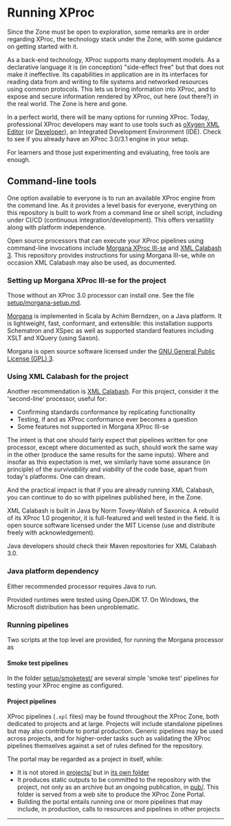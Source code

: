 # Running XProc

Since the Zone must be open to exploration, some remarks are in order regarding XProc, the technology stack under the Zone, with some guidance on getting started with it.

As a back-end technology, XProc supports many deployment models. As a declarative language it is (in conception) "side-effect free" but that does not make it ineffective. Its capabilities in application are in its interfaces for reading data from and writing to file systems and networked resources using common protocols. This lets us bring information into XProc, and to expose and secure information rendered by XProc, out here (out there?) in the real world. The Zone is here and gone.

In a perfect world, there will be many options for running XProc. Today, professional XProc developers may want to use tools such as [oXygen XML Editor](https://www.oxygenxml.com/) (or [Developer](https://www.oxygenxml.com/xml_developer.html)), an Integrated Development Environment (IDE). Check to see if you already have an XProc 3.0/3.1 engine in your setup.

For learners and those just experimenting and evaluating, free tools are enough.

## Command-line tools

One option available to everyone is to run an available XProc engine from the command line. As it provides a level basis for everyone, everything on this repository is built to work from a command line or shell script, including under CI/CD (continuous integration/development). This offers versatility along with platform independence.

Open source processors that can execute your XProc pipelines using command-line invocations include [Morgana XProc III-se][morgana] and [XML Calabash 3][xmlcalabash3]. This repository provides instructions for using Morgana III-se, while on occasion XML Calabash may also be used, as documented.

### Setting up Morgana XProc III-se for the project

Those without an XProc 3.0 processor can install one. See the file [setup/morgana-setup.md](setup/morgana-setup.md).

[Morgana][morgana] is implemented in Scala by Achim Berndzen, on a Java platform. It is lightweight, fast, conformant, and extensible: this installation supports Schematron and XSpec as well as supported standard features including XSLT and XQuery (using Saxon).

Morgana is open source software licensed under the [GNU General Public License (GPL) 3](http://www.gnu.de/documents/gpl-3.1.en.html).

### Using XML Calabash for the project

Another recommendation is [XML Calabash](xmlcalabash3). For this project, consider it the 'second-line' processor, useful for:

- Confirming standards conformance by replicating functionality
- Testing, if and as XProc conformance ever becomes a question
- Some features not supported in Morgana XProc III-se

The intent is that one should fairly expect that pipelines written for one processor, except where documented as such, should work the same way in the other (produce the same results for the same inputs). Where and insofar as this expectation is met, we similarly have some assurance (in principle) of the *survivability* and *viability* of the code base, apart from today's platforms. One can dream.

And the practical impact is that if you are already running XML Calabash, you can continue to do so with pipelines published here, in the Zone.

XML Calabash is built in Java by Norm Tovey-Walsh of Saxonica. A rebuild of its XProc 1.0 progenitor, it is full-featured and well tested in the field. It is open source software licensed under the MIT License (use and distribute freely with acknowledgement).

Java developers should check their Maven repositories for XML Calabash 3.0.

### Java platform dependency

Either recommended processor requires Java to run.

Provided runtimes were tested using OpenJDK 17. On Windows, the Microsoft distribution has been unproblematic.

### Running pipelines

Two scripts at the top level are provided, for running the Morgana processor as 

#### Smoke test pipelines

In the folder [setup/smoketest/](setup/smoketest/) are several simple 'smoke test' pipelines for testing your XProc engine as configured.

#### Project pipelines

XProc pipelines (`.xpl` files) may be found throughout the XProc Zone, both dedicated to projects and at large. Projects will include standalone pipelines but may also contribute to portal production. Generic pipelines may be used across projects, and for higher-order tasks such as validating the XProc pipelines themselves against a set of rules defined for the repository.

The portal may be regarded as a project in itself, while:

- It is not stored in [projects/](projects) but in [its own folder](portal/)
- It produces static outputs to be committed to the repository with the project, not only as an archive but an ongoing publication, in [pub/](pub/). This folder is served from a web site to produce the XProc Zone Portal.
- Building the portal entails running one or more pipelines that may include, in production, calls to resources and pipelines in other projects

---

<!-- links -->

[xdm3]: https://www.w3.org/TR/xpath-datamodel/
[xmlcalabash3]: https://github.com/xmlcalabash/xmlcalabash3 
[xslt3]: https://www.w3.org/TR/xslt-30/
[xproc]: https://xproc.org/
[xproc-specs]: https://xproc.org/specifications.html
[xspec]: https://github.com/xspec/xspec
[ixml]: https://invisiblexml.org
[morgana]: https://www.xml-project.com/morganaxproc-iiise.html
[saxon12]: https://www.saxonica.com/documentation12/documentation.xml
[schxslt]: https://github.com/schxslt/schxslt

